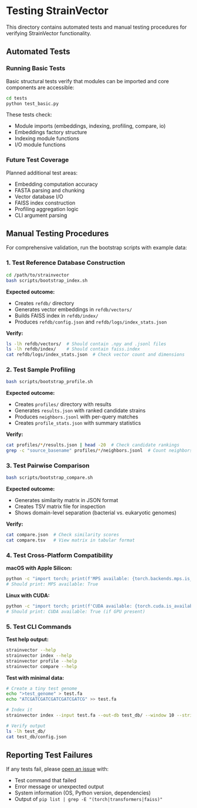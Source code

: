 # Testing StrainVector

This directory contains automated tests and manual testing procedures for verifying StrainVector functionality.

## Automated Tests

### Running Basic Tests

Basic structural tests verify that modules can be imported and core components are accessible:

```bash
cd tests
python test_basic.py
```

These tests check:
- Module imports (embeddings, indexing, profiling, compare, io)
- Embeddings factory structure
- Indexing module functions
- I/O module functions

### Future Test Coverage

Planned additional test areas:
- Embedding computation accuracy
- FASTA parsing and chunking
- Vector database I/O
- FAISS index construction
- Profiling aggregation logic
- CLI argument parsing

## Manual Testing Procedures

For comprehensive validation, run the bootstrap scripts with example data:

### 1. Test Reference Database Construction

```bash
cd /path/to/strainvector
bash scripts/bootstrap_index.sh
```

**Expected outcome:**
- Creates `refdb/` directory
- Generates vector embeddings in `refdb/vectors/`
- Builds FAISS index in `refdb/index/`
- Produces `refdb/config.json` and `refdb/logs/index_stats.json`

**Verify:**
```bash
ls -lh refdb/vectors/  # Should contain .npy and .jsonl files
ls -lh refdb/index/    # Should contain faiss.index
cat refdb/logs/index_stats.json  # Check vector count and dimensions
```

### 2. Test Sample Profiling

```bash
bash scripts/bootstrap_profile.sh
```

**Expected outcome:**
- Creates `profiles/` directory with results
- Generates `results.json` with ranked candidate strains
- Produces `neighbors.jsonl` with per-query matches
- Creates `profile_stats.json` with summary statistics

**Verify:**
```bash
cat profiles/*/results.json | head -20  # Check candidate rankings
grep -c "source_basename" profiles/*/neighbors.jsonl  # Count neighbors found
```

### 3. Test Pairwise Comparison

```bash
bash scripts/bootstrap_compare.sh
```

**Expected outcome:**
- Generates similarity matrix in JSON format
- Creates TSV matrix file for inspection
- Shows domain-level separation (bacterial vs. eukaryotic genomes)

**Verify:**
```bash
cat compare.json  # Check similarity scores
cat compare.tsv   # View matrix in tabular format
```

### 4. Test Cross-Platform Compatibility

**macOS with Apple Silicon:**
```bash
python -c "import torch; print(f'MPS available: {torch.backends.mps.is_available()}')"
# Should print: MPS available: True
```

**Linux with CUDA:**
```bash
python -c "import torch; print(f'CUDA available: {torch.cuda.is_available()}')"
# Should print: CUDA available: True (if GPU present)
```

### 5. Test CLI Commands

**Test help output:**
```bash
strainvector --help
strainvector index --help
strainvector profile --help
strainvector compare --help
```

**Test with minimal data:**
```bash
# Create a tiny test genome
echo ">test_genome" > test.fa
echo "ATCGATCGATCGATCGATCGATCG" >> test.fa

# Index it
strainvector index --input test.fa --out-db test_db/ --window 10 --stride 10

# Verify output
ls -lh test_db/
cat test_db/config.json
```

## Reporting Test Failures

If any tests fail, please [open an issue](https://github.com/jacoblapkin/strainvector/issues) with:
- Test command that failed
- Error message or unexpected output
- System information (OS, Python version, dependencies)
- Output of `pip list | grep -E "(torch|transformers|faiss)"`

